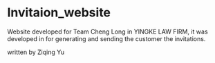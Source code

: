 # Invitaion_website

Website developed for Team Cheng Long in YINGKE LAW FIRM, it was developed in for generating and sending the customer the invitations.

written by Ziqing Yu